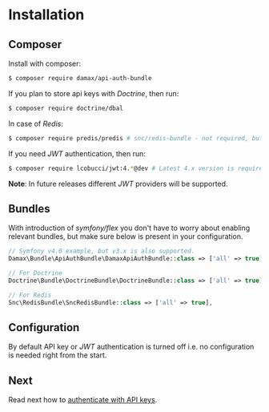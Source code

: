 # Installation

## Composer

Install with composer:

```bash
$ composer require damax/api-auth-bundle
```

If you plan to store api keys with _Doctrine_, then run:

```bash
$ composer require doctrine/dbal
```

In case of _Redis_:

```bash
$ composer require predis/predis # snc/redis-bundle - not required, but recommended.
```

If you need _JWT_ authentication, then run:

```bash
$ composer require lcobucci/jwt:4.*@dev # Latest 4.x version is required.
```

__Note__: In future releases different _JWT_ providers will be supported.

## Bundles

With introduction of _symfony/flex_ you don't have to worry about enabling relevant bundles, but make sure below is present in your configuration.

```php
// Symfony v4.0 example, but v3.x is also supported.
Damax\Bundle\ApiAuthBundle\DamaxApiAuthBundle::class => ['all' => true],

// For Doctrine
Doctrine\Bundle\DoctrineBundle\DoctrineBundle::class => ['all' => true],

// For Redis
Snc\RedisBundle\SncRedisBundle::class => ['all' => true],
```

## Configuration

By default API key or _JWT_ authentication is turned off i.e. no configuration is needed right from the start.

## Next

Read next how to [authenticate with API keys](api-key.md).
